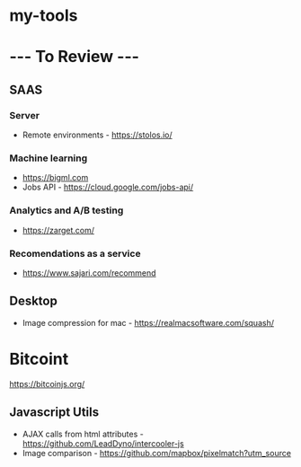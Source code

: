 # my-tools

# --- To Review ---



## SAAS

### Server

- Remote environments - https://stolos.io/

### Machine learning
- https://bigml.com
- Jobs API - https://cloud.google.com/jobs-api/

### Analytics and A/B testing

- https://zarget.com/

### Recomendations as a service

- https://www.sajari.com/recommend


## Desktop

- Image compression for mac - https://realmacsoftware.com/squash/

# Bitcoint

https://bitcoinjs.org/

## Javascript Utils

- AJAX calls from html attributes - https://github.com/LeadDyno/intercooler-js
- Image comparison - https://github.com/mapbox/pixelmatch?utm_source
